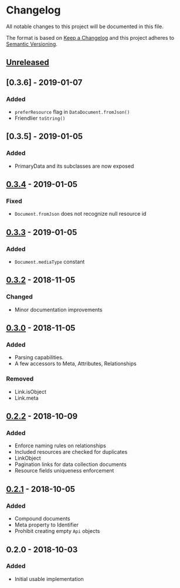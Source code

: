 # Changelog
All notable changes to this project will be documented in this file.

The format is based on [Keep a Changelog](http://keepachangelog.com/en/1.0.0/)
and this project adheres to [Semantic Versioning](http://semver.org/spec/v2.0.0.html).

## [Unreleased]

## [0.3.6] - 2019-01-07
### Added
- `preferResource` flag in `DataDocument.fromJson()`
- Friendlier `toString()`

## [0.3.5] - 2019-01-05
### Added
- PrimaryData and its subclasses are now exposed

## [0.3.4] - 2019-01-05
### Fixed
- `Document.fromJson` does not recognize null resource id

## [0.3.3] - 2019-01-05
### Added
- `Document.mediaType` constant

## [0.3.2] - 2018-11-05
### Changed
- Minor documentation improvements

## [0.3.0] - 2018-11-05
### Added
- Parsing capabilities.
- A few accessors to Meta, Attributes, Relationships

### Removed
- Link.isObject
- Link.meta

## [0.2.2] - 2018-10-09
### Added
- Enforce naming rules on relationships
- Included resources are checked for duplicates
- LinkObject
- Pagination links for data collection documents
- Resource fields uniqueness enforcement

##  [0.2.1] - 2018-10-05
### Added
- Compound documents
- Meta property to Identifier
- Prohibit creating empty `Api` objects

## 0.2.0 - 2018-10-03
### Added
- Initial usable implementation

[Unreleased]: https://github.com/f3ath/json-api-dart/compare/0.3.6...HEAD
[0.3.4]: https://github.com/f3ath/json-api-dart/compare/0.3.5...0.3.6
[0.3.4]: https://github.com/f3ath/json-api-dart/compare/0.3.4...0.3.5
[0.3.4]: https://github.com/f3ath/json-api-dart/compare/0.3.3...0.3.4
[0.3.3]: https://github.com/f3ath/json-api-dart/compare/0.3.2...0.3.3
[0.3.2]: https://github.com/f3ath/json-api-dart/compare/0.3.0...0.3.2
[0.3.0]: https://github.com/f3ath/json-api-dart/compare/0.2.2...0.3.0
[0.2.2]: https://github.com/f3ath/json-api-dart/compare/0.2.1...0.2.2
[0.2.1]: https://github.com/f3ath/json-api-dart/compare/0.2.0...0.2.1
